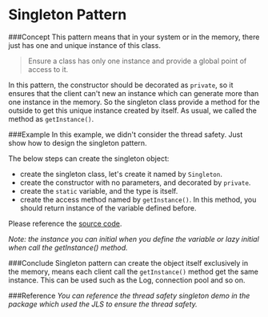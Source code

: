 Singleton Pattern
===================

###Concept
This pattern means that in your system or in the memory, there just has one and unique instance of this class.

>Ensure a class has only one instance and provide a global point of access to it.

In this pattern, the constructor should be decorated as `private`, so it ensures that the client can't new an instance which can generate more than one instance in the memory. So the singleton class provide a method for the outside to get this unique instance created by itself. As usual, we called the method as `getInstance()`.

###Example
In this example, we didn't consider the thread safety. Just show how to design the singleton pattern.

The below steps can create the singleton object:
* create the singleton class, let's create it named by `Singleton`.
* create the constructor with no parameters, and decorated by `private`.
* create the `static` variable, and the type is itself.
* create the access method named by `getInstance()`. In this method, you should return instance of the variable defined before.

Please reference the [source code](https://github.com/sgyyz/java-pattern-demo/tree/master/java-pattern-demo/src/main/java/com/troy/pattern/singleton).

*Note: the instance you can initial when you define the variable or lazy initial when call the getInstance() method.*

###Conclude
Singleton pattern can create the object itself exclusively in the memory, means each client call the `getInstance()` method get the same instance. This can be used such as the Log, connection pool and so on.

###Reference
*You can reference the thread safety singleton demo in the package which used the JLS to ensure the thread safety.*
